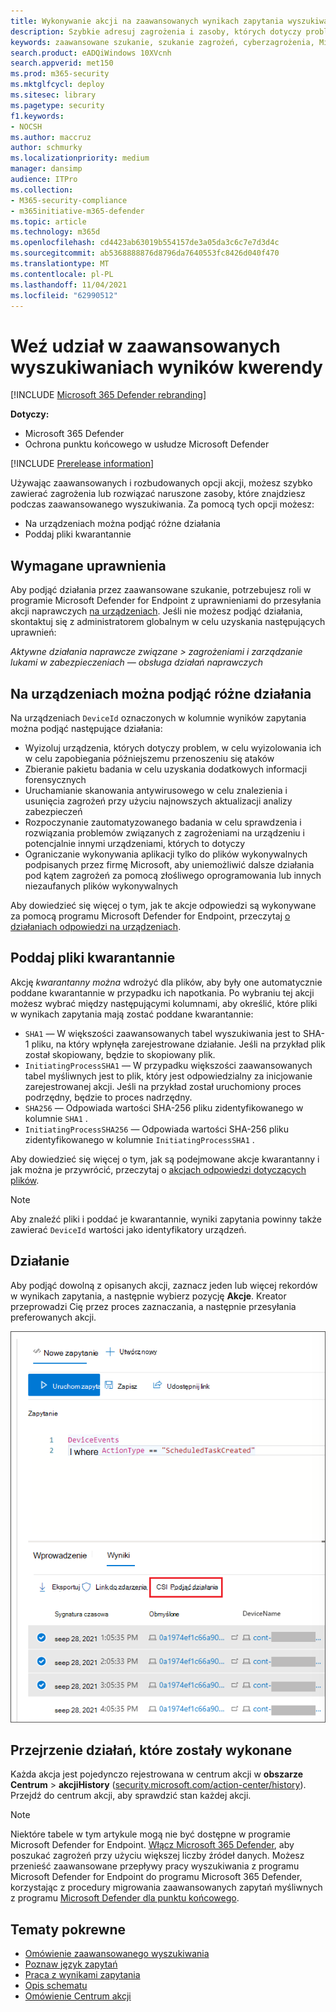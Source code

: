 ```yaml
---
title: Wykonywanie akcji na zaawansowanych wynikach zapytania wyszukiwania w Microsoft 365 Defender
description: Szybkie adresuj zagrożenia i zasoby, których dotyczy problem, w wynikach zapytania wyszukiwania zaawansowanego
keywords: zaawansowane szukanie, szukanie zagrożeń, cyberzagrożenia, Microsoft 365 Defender, microsoft 365, m365, wyszukiwanie, zapytanie, telemetria, take action
search.product: eADQiWindows 10XVcnh
search.appverid: met150
ms.prod: m365-security
ms.mktglfcycl: deploy
ms.sitesec: library
ms.pagetype: security
f1.keywords:
- NOCSH
ms.author: maccruz
author: schmurky
ms.localizationpriority: medium
manager: dansimp
audience: ITPro
ms.collection:
- M365-security-compliance
- m365initiative-m365-defender
ms.topic: article
ms.technology: m365d
ms.openlocfilehash: cd4423ab63019b554157de3a05da3c6c7e7d3d4c
ms.sourcegitcommit: ab5368888876d8796da7640553fc8426d040f470
ms.translationtype: MT
ms.contentlocale: pl-PL
ms.lasthandoff: 11/04/2021
ms.locfileid: "62990512"
---
```

# <a name="take-action-on-advanced-hunting-query-results"></a>Weź udział w zaawansowanych wyszukiwaniach wyników kwerendy

[!INCLUDE [Microsoft 365 Defender rebranding](../includes/microsoft-defender.md)]


**Dotyczy:**
- Microsoft 365 Defender
- Ochrona punktu końcowego w usłudze Microsoft Defender

[!INCLUDE [Prerelease information](../includes/prerelease.md)]

Używając zaawansowanych i rozbudowanych opcji akcji, możesz szybko zawierać zagrożenia lub [](advanced-hunting-overview.md) rozwiązać naruszone zasoby, które znajdziesz podczas zaawansowanego wyszukiwania. Za pomocą tych opcji możesz:

- Na urządzeniach można podjąć różne działania
- Poddaj pliki kwarantannie

## <a name="required-permissions"></a>Wymagane uprawnienia
Aby podjąć działania przez zaawansowane szukanie, potrzebujesz roli w programie Microsoft Defender for Endpoint z uprawnieniami do przesyłania akcji naprawczych [na urządzeniach](/windows/security/threat-protection/microsoft-defender-atp/user-roles#permission-options). Jeśli nie możesz podjąć działania, skontaktuj się z administratorem globalnym w celu uzyskania następujących uprawnień:

*Aktywne działania naprawcze związane > zagrożeniami i zarządzanie lukami w zabezpieczeniach — obsługa działań naprawczych*

## <a name="take-various-actions-on-devices"></a>Na urządzeniach można podjąć różne działania
Na urządzeniach `DeviceId` oznaczonych w kolumnie wyników zapytania można podjąć następujące działania:

- Wyizoluj urządzenia, których dotyczy problem, w celu wyizolowania ich w celu zapobiegania późniejszemu przenoszeniu się ataków
- Zbieranie pakietu badania w celu uzyskania dodatkowych informacji forensycznych
- Uruchamianie skanowania antywirusowego w celu znalezienia i usunięcia zagrożeń przy użyciu najnowszych aktualizacji analizy zabezpieczeń
- Rozpoczynanie zautomatyzowanego badania w celu sprawdzenia i rozwiązania problemów związanych z zagrożeniami na urządzeniu i potencjalnie innymi urządzeniami, których to dotyczy
- Ograniczanie wykonywania aplikacji tylko do plików wykonywalnych podpisanych przez firmę Microsoft, aby uniemożliwić dalsze działania pod kątem zagrożeń za pomocą złośliwego oprogramowania lub innych niezaufanych plików wykonywalnych

Aby dowiedzieć się więcej o tym, jak te akcje odpowiedzi są wykonywane za pomocą programu Microsoft Defender for Endpoint, przeczytaj [o działaniach odpowiedzi na urządzeniach](/windows/security/threat-protection/microsoft-defender-atp/respond-machine-alerts).
   
## <a name="quarantine-files"></a>Poddaj pliki kwarantannie
Akcję *kwarantanny można* wdrożyć dla plików, aby były one automatycznie poddane kwarantannie w przypadku ich napotkania. Po wybraniu tej akcji możesz wybrać między następującymi kolumnami, aby określić, które pliki w wynikach zapytania mają zostać poddane kwarantannie:

- `SHA1` — W większości zaawansowanych tabel wyszukiwania jest to SHA-1 pliku, na który wpłynęła zarejestrowane działanie. Jeśli na przykład plik został skopiowany, będzie to skopiowany plik.
- `InitiatingProcessSHA1` — W przypadku większości zaawansowanych tabel myśliwnych jest to plik, który jest odpowiedzialny za inicjowanie zarejestrowanej akcji. Jeśli na przykład został uruchomiony proces podrzędny, będzie to proces nadrzędny. 
- `SHA256` — Odpowiada wartości SHA-256 pliku zidentyfikowanego w kolumnie `SHA1` .
- `InitiatingProcessSHA256` — Odpowiada wartości SHA-256 pliku zidentyfikowanego w kolumnie `InitiatingProcessSHA1` .

Aby dowiedzieć się więcej o tym, jak są podejmowane akcje kwarantanny i jak można je przywrócić, przeczytaj o [akcjach odpowiedzi dotyczących plików](/windows/security/threat-protection/microsoft-defender-atp/respond-file-alerts).

>[!NOTE]
>Aby znaleźć pliki i poddać je kwarantannie, wyniki zapytania powinny także zawierać `DeviceId` wartości jako identyfikatory urządzeń.  

## <a name="take-action"></a>Działanie
Aby podjąć dowolną z opisanych akcji, zaznacz jeden lub więcej rekordów w wynikach zapytania, a następnie wybierz pozycję **Akcje**. Kreator przeprowadzi Cię przez proces zaznaczania, a następnie przesyłania preferowanych akcji.

![Obraz zaznaczonego rekordu z panelem inspekcji rekordu.](../../media/take-action-multiple.png)

## <a name="review-actions-taken"></a>Przejrzenie działań, które zostały wykonane
Każda akcja jest pojedynczo rejestrowana w centrum [](m365d-action-center.md) akcji w **obszarze Centrum** >  **akcjiHistory** ([security.microsoft.com/action-center/history](https://security.microsoft.com/action-center/history)). Przejdź do centrum akcji, aby sprawdzić stan każdej akcji.
 
>[!NOTE]
>Niektóre tabele w tym artykule mogą nie być dostępne w programie Microsoft Defender for Endpoint. [Włącz Microsoft 365 Defender](m365d-enable.md), aby poszukać zagrożeń przy użyciu większej liczby źródeł danych. Możesz przenieść zaawansowane przepływy pracy wyszukiwania z programu Microsoft Defender for Endpoint do programu Microsoft 365 Defender, korzystając z procedury migrowania zaawansowanych zapytań myśliwnych z programu [Microsoft Defender dla punktu końcowego](advanced-hunting-migrate-from-mde.md).

## <a name="related-topics"></a>Tematy pokrewne
- [Omówienie zaawansowanego wyszukiwania](advanced-hunting-overview.md)
- [Poznaw język zapytań](advanced-hunting-query-language.md)
- [Praca z wynikami zapytania](advanced-hunting-query-results.md)
- [Opis schematu](advanced-hunting-schema-tables.md)
- [Omówienie Centrum akcji](m365d-action-center.md)

